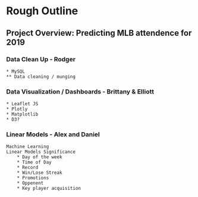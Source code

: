 # Rough Outline

## Project Overview: Predicting MLB attendence for 2019

### Data Clean Up - Rodger
    * MySQL
    ** Data cleaning / munging
### Data Visualization / Dashboards - Brittany & Elliott
    * Leaflet JS
    * Plotly
    * Matplotlib
    * D3?
### Linear Models - Alex and Daniel
    Machine Learning
    Linear Models Significance
        * Day of the week
        * Time of Day
        * Record
        * Win/Lose Streak
        * Promotions
        * Oppenent
        * Key player acquisition 